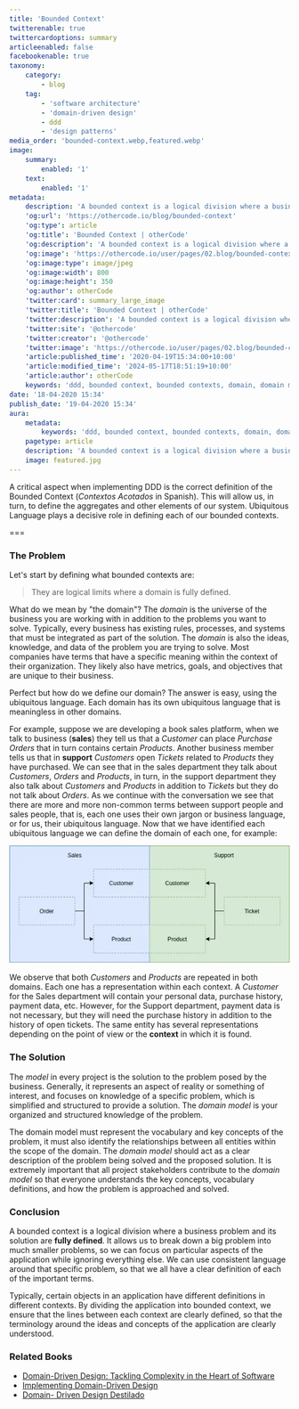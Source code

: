 ```yaml
---
title: 'Bounded Context'
twitterenable: true
twittercardoptions: summary
articleenabled: false
facebookenable: true
taxonomy:
    category:
        - blog
    tag:
        - 'software architecture'
        - 'domain-driven design'
        - ddd
        - 'design patterns'
media_order: 'bounded-context.webp,featured.webp'
image:
    summary:
        enabled: '1'
    text:
        enabled: '1'
metadata:
    description: 'A bounded context is a logical division where a business problem and its solution are fully defined.'
    'og:url': 'https://othercode.io/blog/bounded-context'
    'og:type': article
    'og:title': 'Bounded Context | otherCode'
    'og:description': 'A bounded context is a logical division where a business problem and its solution are fully defined.'
    'og:image': 'https://othercode.io/user/pages/02.blog/bounded-context/featured.jpg'
    'og:image:type': image/jpeg
    'og:image:width': 800
    'og:image:height': 350
    'og:author': otherCode
    'twitter:card': summary_large_image
    'twitter:title': 'Bounded Context | otherCode'
    'twitter:description': 'A bounded context is a logical division where a business problem and its solution are fully defined.'
    'twitter:site': '@othercode'
    'twitter:creator': '@othercode'
    'twitter:image': 'https://othercode.io/user/pages/02.blog/bounded-context/featured.jpg'
    'article:published_time': '2020-04-19T15:34:00+10:00'
    'article:modified_time': '2024-05-17T18:51:19+10:00'
    'article:author': otherCode
    keywords: 'ddd, bounded context, bounded contexts, domain, domain model, domain model, model'
date: '18-04-2020 15:34'
publish_date: '19-04-2020 15:34'
aura:
    metadata:
        keywords: 'ddd, bounded context, bounded contexts, domain, domain model, domain model, model'
    pagetype: article
    description: 'A bounded context is a logical division where a business problem and its solution are fully defined.'
    image: featured.jpg
---
```


A critical aspect when implementing DDD is the correct definition of the Bounded Context (_Contextos Acotados_ in Spanish). This will allow us, in turn, to define the aggregates and other elements of our system. Ubiquitous Language plays a decisive role in defining each of our bounded contexts.

===

### The Problem

Let's start by defining what bounded contexts are:

> They are logical limits where a domain is fully defined.

What do we mean by "the domain"? The _domain_ is the universe of the business you are working with in addition to the problems you want to solve. Typically, every business has existing rules, processes, and systems that must be integrated as part of the solution. The _domain_ is also the ideas, knowledge, and data of the problem you are trying to solve. Most companies have terms that have a specific meaning within the context of their organization. They likely also have metrics, goals, and objectives that are unique to their business.

Perfect but how do we define our domain? The answer is easy, using the ubiquitous language. Each domain has its own ubiquitous language that is meaningless in other domains.

For example, suppose we are developing a book sales platform, when we talk to business (**sales**) they tell us that a _Customer_ can place _Purchase Orders_ that in turn contains certain _Products_. Another business member tells us that in **support** _Customers_ open _Tickets_ related to _Products_ they have purchased. We can see that in the sales department they talk about _Customers_, _Orders_ and _Products_, in turn, in the support department they also talk about _Customers_ and _Products_ in addition to _Tickets_ but they do not talk about _Orders_. As we continue with the conversation we see that there are more and more non-common terms between support people and sales people, that is, each one uses their own jargon or business language, or for us, their ubiquitous language. Now that we have identified each ubiquitous language we can define the domain of each one, for example:

![bounded-context](bounded-context.webp "bounded-context")

We observe that both _Customers_ and _Products_ are repeated in both domains. Each one has a representation within each context. A _Customer_ for the Sales department will contain your personal data, purchase history, payment data, etc. However, for the Support department, payment data is not necessary, but they will need the purchase history in addition to the history of open tickets. The same entity has several representations depending on the point of view or the **context** in which it is found.

### The Solution

The _model_ in every project is the solution to the problem posed by the business. Generally, it represents an aspect of reality or something of interest, and focuses on knowledge of a specific problem, which is simplified and structured to provide a solution. The _domain model_ is your organized and structured knowledge of the problem.

The domain model must represent the vocabulary and key concepts of the problem, it must also identify the relationships between all entities within the scope of the domain. The _domain model_ should act as a clear description of the problem being solved and the proposed solution. It is extremely important that all project stakeholders contribute to the _domain model_ so that everyone understands the key concepts, vocabulary definitions, and how the problem is approached and solved.

### Conclusion

A bounded context is a logical division where a business problem and its solution are **fully defined**. It allows us to break down a big problem into much smaller problems, so we can focus on particular aspects of the application while ignoring everything else. We can use consistent language around that specific problem, so that we all have a clear definition of each of the important terms.

Typically, certain objects in an application have different definitions in different contexts. By dividing the application into bounded context, we ensure that the lines between each context are clearly defined, so that the terminology around the ideas and concepts of the application are clearly understood.

### Related Books

- [Domain-Driven Design: Tackling Complexity in the Heart of Software](https://amzn.to/3cqJyT2) 
- [Implementing Domain-Driven Design](https://amzn.to/3evedjW) 
- [Domain- Driven Design Destilado](https://amzn.to/2RNv9sg)
